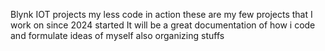 Blynk IOT projects my less code in action
these are my few projects that I work on since 2024 started
It will be a great documentation of how i code and formulate ideas of myself
also organizing stuffs
